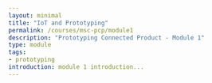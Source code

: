 ```yaml
---
layout: minimal
title: "IoT and Prototyping"
permalink: /courses/msc-pcp/module1
description: "Prototyping Connected Product - Module 1"
type: module
tags:
- prototyping
introduction: module 1 introduction...
---
```


